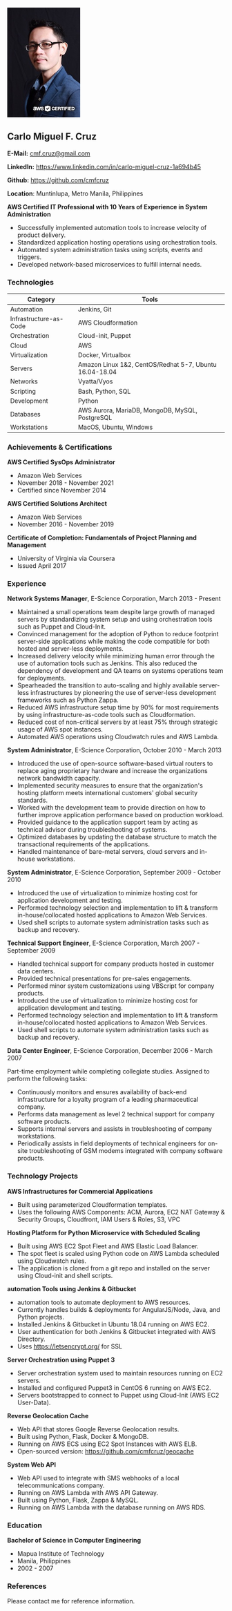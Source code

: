 ![Photo](photo.jpg)

## Carlo Miguel F. Cruz

**E-Mail:** cmf.cruz@gmail.com

**LinkedIn:** https://www.linkedin.com/in/carlo-miguel-cruz-1a694b45

**Github:** https://github.com/cmfcruz

**Location**: Muntinlupa, Metro Manila, Philippines



**AWS Certified IT Professional with 10 Years of Experience in System Administration**

* Successfully implemented automation tools to increase velocity of product delivery.
* Standardized application hosting operations using orchestration tools.
* Automated system administration tasks using scripts, events and triggers.
* Developed network-based microservices to fulfill internal needs.



### Technologies

| Category | Tools |
| -- | -- |
| Automation | Jenkins, Git |
| Infrastructure-as-Code | AWS Cloudformation |
| Orchestration | Cloud-init, Puppet |
| Cloud | AWS |
| Virtualization | Docker, Virtualbox |
| Servers | Amazon Linux 1&2, CentOS/Redhat 5-7, Ubuntu 16.04-18.04 |
| Networks | Vyatta/Vyos |
| Scripting | Bash, Python, SQL |
| Development | Python |
| Databases | AWS Aurora, MariaDB, MongoDB, MySQL, PostgreSQL |
| Workstations | MacOS, Ubuntu, Windows |



### Achievements & Certifications

**AWS Certified SysOps Administrator**
* Amazon Web Services
* November 2018 - November 2021
* Certified since November 2014

**AWS Certified Solutions Architect**
* Amazon Web Services
* November 2016 - November 2019

**Certificate of Completion: Fundamentals of Project Planning and Management**
* University of Virginia via Coursera
* Issued April 2017




### Experience

**Network Systems Manager**, E-Science Corporation, March 2013 - Present

- Maintained a small operations team despite large growth of managed servers by standardizing system setup and using orchestration tools such as Puppet and Cloud-Init.
- Convinced management for the adoption of Python to reduce footprint server-side applications while making the code compatible for both hosted and server-less deployments.
- Increased delivery velocity while minimizing human error through the use of automation tools such as Jenkins. This also reduced the dependency of development and QA teams on systems operations team for deployments.
- Spearheaded the transition to auto-scaling and highly available server-less infrastructures by pioneering the use of server-less development frameworks such as Python Zappa.
- Reduced AWS infrastructure setup time by 90% for most requirements by using infrastructure-as-code tools such as Cloudformation.
- Reduced cost of non-critical servers by at least 75% through strategic usage of AWS spot instances.
- Automated AWS operations using Cloudwatch rules and AWS Lambda.

**System Administrator**, E-Science Corporation, October 2010 - March 2013

- Introduced the use of open-source software-based virtual routers to replace aging proprietary hardware and increase the organizations network bandwidth capacity.
- Implemented security measures to ensure that the organization's hosting platform meets international customers' global security standards.
- Worked with the development team to provide direction on how to further improve application performance based on production workload.
- Provided guidance to the application support team by acting as technical advisor during troubleshooting of systems.
- Optimized databases by updating the database structure to match the transactional requirements of the applications.
- Handled maintenance of bare-metal servers, cloud servers and in-house workstations.

**System Administrator**, E-Science Corporation, September 2009 - October 2010

- Introduced the use of virtualization to minimize hosting cost for application development and testing.
- Performed technology selection and implementation to lift & transform in-house/collocated hosted applications to Amazon Web Services.
- Used shell scripts to automate system administration tasks such as backup and recovery.

**Technical Support Engineer**, E-Science Corporation, March 2007 - September 2009

- Handled technical support for company products hosted in customer data centers.
- Provided technical presentations for pre-sales engagements.
- Performed minor system customizations using VBScript for company products.
- Introduced the use of virtualization to minimize hosting cost for application development and testing.
- Performed technology selection and implementation to lift & transform in-house/collocated hosted applications to Amazon Web Services.
- Used shell scripts to automate system administration tasks such as backup and recovery.

**Data Center Engineer**, E-Science Corporation, December 2006 - March 2007

Part-time employment while completing collegiate studies. Assigned to perform the following tasks:

- Continuously monitors and ensures availability of back-end infrastructure for a loyalty program of a leading pharmaceutical company.
- Performs data management as level 2 technical support for company software products.
- Supports internal servers and assists in troubleshooting of company workstations.
- Periodically assists in field deployments of technical engineers for on-site troubleshooting of GSM modems integrated with company software products.




### Technology Projects

**AWS Infrastructures for Commercial Applications**
* Built using parameterized Cloudformation templates.
* Uses the following AWS Components: ACM, Aurora, EC2 NAT Gateway & Security Groups, Cloudfront, IAM Users & Roles, S3, VPC

**Hosting Platform for Python Microservice with Scheduled Scaling**

* Built using AWS EC2 Spot Fleet and AWS Elastic Load Balancer.
* The spot fleet is scaled using Python code on AWS Lambda scheduled using Cloudwatch rules.
* The application is cloned from a git repo and installed on the server using Cloud-init and shell scripts.

**automation Tools using Jenkins & Gitbucket**
* automation tools to automate deployment to AWS resources.
* Currently handles builds & deployments for AngularJS/Node, Java, and Python projects.
* Installed Jenkins & Gitbucket in Ubuntu 18.04 running on AWS EC2.
* User authentication for both Jenkins & Gitbucket integrated with AWS Directory.
* Uses https://letsencrypt.org/ for SSL

**Server Orchestration using Puppet 3**
* Server orchestration system used to maintain resources running on EC2 servers.
* Installed and configured Puppet3 in CentOS 6 running on AWS EC2.
* Servers bootstrapped to connect to Puppet using Cloud-Init (AWS EC2 User-Data).

**Reverse Geolocation Cache**
* Web API that stores Google Reverse Geolocation results.
* Built using Python, Flask, Docker & MongoDB.
* Running on AWS ECS using EC2 Spot Instances with AWS ELB.
* Open-sourced version: https://github.com/cmfcruz/geocache

**System Web API**
* Web API used to integrate with SMS webhooks of a local telecommunications company.
* Running on AWS Lambda with AWS API Gateway.
* Built using Python, Flask, Zappa & MySQL.
* Running on AWS Lambda with the database running on AWS RDS.




### Education

**Bachelor of Science in Computer Engineering**
* Mapua Institute of Technology
* Manila, Philippines
* 2002 - 2007




### References

Please contact me for reference information.
